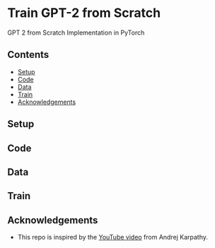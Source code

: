 # Train GPT-2 from Scratch

GPT 2 from Scratch Implementation in PyTorch

## Contents

- [Setup](#setup)
- [Code](#code)
- [Data](#data)
- [Train](#train)
- [Acknowledgements](#acknowledgements)

## Setup

## Code

## Data

## Train

## Acknowledgements

- This repo is inspired by the [YouTube video](https://www.youtube.com/watch?v=l8pRSuU81PU) from Andrej Karpathy.
